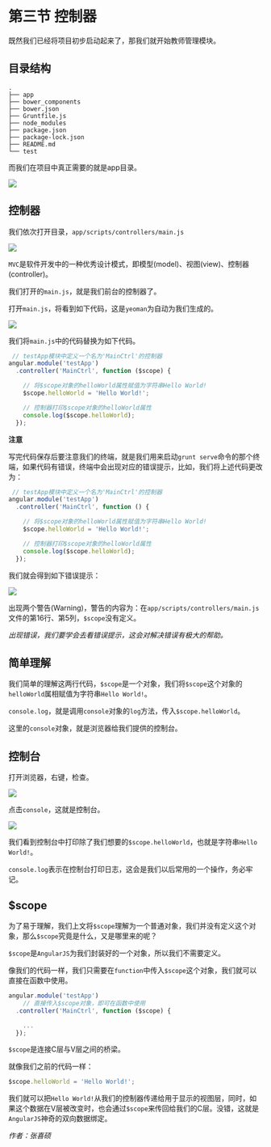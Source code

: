 # 第三节 控制器

既然我们已经将项目初步启动起来了，那我们就开始教师管理模块。

## 目录结构

```
.
├── app
├── bower_components
├── bower.json
├── Gruntfile.js
├── node_modules
├── package.json
├── package-lock.json
├── README.md
└── test
```

而我们在项目中真正需要的就是app目录。

![](image/0.png)

## 控制器

我们依次打开目录，`app/scripts/controllers/main.js`

![](image/1.png)

`MVC`是软件开发中的一种优秀设计模式，即模型(model)、视图(view)、控制器(controller)。

我们打开的`main.js`，就是我们前台的控制器了。

打开`main.js`，将看到如下代码，这是`yeoman`为自动为我们生成的。

![](image/2.png)

我们将`main.js`中的代码替换为如下代码。

```javascript
 // testApp模块中定义一个名为'MainCtrl'的控制器
angular.module('testApp')
  .controller('MainCtrl', function ($scope) {

    // 将$scope对象的helloWorld属性赋值为字符串Hello World!
    $scope.helloWorld = 'Hello World!';

    // 控制器打印$scope对象的helloWorld属性
    console.log($scope.helloWorld);
  });
```

**注意**

写完代码保存后要注意我们的终端，就是我们用来启动`grunt serve`命令的那个终端，如果代码有错误，终端中会出现对应的错误提示，比如，我们将上述代码更改为：

```javascript
 // testApp模块中定义一个名为'MainCtrl'的控制器
angular.module('testApp')
  .controller('MainCtrl', function () {

    // 将$scope对象的helloWorld属性赋值为字符串Hello World!
    $scope.helloWorld = 'Hello World!';

    // 控制器打印$scope对象的helloWorld属性
    console.log($scope.helloWorld);
  });
```

我们就会得到如下错误提示：

![](image/5.png)

出现两个警告(Warning)，警告的内容为：在`app/scripts/controllers/main.js`文件的第16行、第5列，`$scope`没有定义。

*出现错误，我们要学会去看错误提示，这会对解决错误有极大的帮助。*

## 简单理解

我们简单的理解这两行代码，`$scope`是一个对象，我们将`$scope`这个对象的`helloWorld`属相赋值为字符串`Hello World!`。

`console.log`，就是调用`console`对象的`log`方法，传入`$scope.helloWorld`。

这里的`console`对象，就是浏览器给我们提供的控制台。

## 控制台

打开浏览器，右键，检查。

![](image/3.png)

点击`console`，这就是控制台。

![](image/4.png)

我们看到控制台中打印除了我们想要的`$scope.helloWorld`，也就是字符串`Hello World!`。

`console.log`表示在控制台打印日志，这会是我们以后常用的一个操作，务必牢记。

## $scope

为了易于理解，我们上文将`$scope`理解为一个普通对象，我们并没有定义这个对象，那么`$scope`究竟是什么，又是哪里来的呢？

`$scope`是`AngularJS`为我们封装好的一个对象，所以我们不需要定义。

像我们的代码一样，我们只需要在`function`中传入`$scope`这个对象，我们就可以直接在函数中使用。

```javascript
angular.module('testApp')
	// 直接传入$scope对象，即可在函数中使用
  .controller('MainCtrl', function ($scope) {

    ...
  });
```

`$scope`是连接C层与V层之间的桥梁。

就像我们之前的代码一样：

```javascript
$scope.helloWorld = 'Hello World!';
```

我们就可以把`Hello World!`从我们的控制器传递给用于显示的视图层，同时，如果这个数据在V层被改变时，也会通过`$scope`来传回给我们的C层。没错，这就是`AngularJS`神奇的双向数据绑定。

*作者：张喜硕*